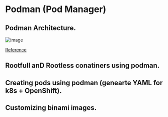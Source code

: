 # Podman (Pod Manager)
## Podman Architecture.
![image](https://user-images.githubusercontent.com/51382410/194245279-f551c680-6105-42f9-86b9-6b6899410f5d.png)

[Reference](https://developers.redhat.com/blog/2019/01/15/podman-managing-containers-pods#podman_pods__what_you_need_to_know)

## Rootfull anD Rootless conatiners using podman.
## Creating pods using podman (genearte YAML for k8s + OpenShift).

## Customizing binami images.

